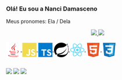 ### Olá! Eu sou a Nanci Damasceno
Meus pronomes: Ela / Dela 

<div align="center">
  <a href="https://github.com/nancidama">
  <img height="180em" src="https://github-readme-stats.vercel.app/api?username=nancidama&show_icons=true&theme=dark&include_all_commits=true&count_private=true"/>
  <img height="180em" src="https://github-readme-stats.vercel.app/api/top-langs/?username=nancidama&layout=compact&langs_count=7&theme=dark"/>
</div>
<div style="display: inline_block"><br>
  <img align="center" alt="Nanci-Js" height="40" width="40" src="https://raw.githubusercontent.com/devicons/devicon/master/icons/java/java-plain.svg">
  <img align="center" alt="Nanci-Js" height="40" width="40" src="https://raw.githubusercontent.com/devicons/devicon/master/icons/javascript/javascript-plain.svg">
  <img align="center" alt="Nanci-Ts" height="40" width="40" src="https://raw.githubusercontent.com/devicons/devicon/master/icons/typescript/typescript-plain.svg">
  <img align="center" alt="Nanci-Ts" height="40" width="40" src="https://raw.githubusercontent.com/devicons/devicon/master/icons/spring/spring-plain.svg">
  <img align="center" alt="Nanci-React" height="40" width="40" src="https://raw.githubusercontent.com/devicons/devicon/master/icons/react/react-original.svg">
  <img align="center" alt="Nanci-HTML" height="40" width="40" src="https://raw.githubusercontent.com/devicons/devicon/master/icons/html5/html5-original.svg">
  <img align="center" alt="Nanci-CSS" height="40" width="40" src="https://raw.githubusercontent.com/devicons/devicon/master/icons/css3/css3-original.svg">
</div>
  
  ##
 
<div> 
 
  <a href="https://www.instagram.com/nanci.damasceno/" target="_blank"><img src="https://img.shields.io/badge/-Instagram-%23E4405F?style=for-the-badge&logo=instagram&logoColor=white" target="_blank"></a>
  <a href = "mailto:nancidacosta14@gmail.com"><img src="https://img.shields.io/badge/-Gmail-%23333?style=for-the-badge&logo=gmail&logoColor=white" target="_blank"></a>
  <a href="https://www.linkedin.com/in/nanci-damasceno-5414811b5/" target="_blank"><img src="https://img.shields.io/badge/-LinkedIn-%230077B5?style=for-the-badge&logo=linkedin&logoColor=white" target="_blank"></a> 
  
</div>

